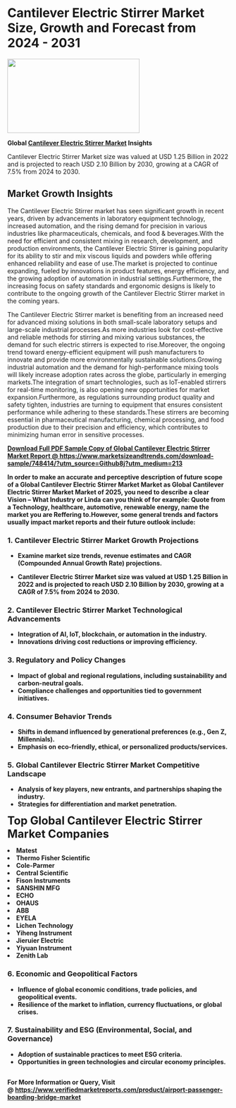 <H1>Cantilever Electric Stirrer Market Size, Growth and Forecast from 2024 - 2031</H1><img class="aligncenter size-medium wp-image-584254" src="https://thirdeyenews.in/wp-content/uploads/2024/09/Global-Market-Research-300x168.jpeg" alt="" width="300" height="168" /><p><strong>Global&nbsp;<a href="https://www.marketsizeandtrends.com/download-sample/748414/?utm_source=Github8j?utm_medium=213">Cantilever Electric Stirrer Market</a> Insights</strong></p><p>Cantilever Electric Stirrer Market size was valued at USD 1.25 Billion in 2022 and is projected to reach USD 2.10 Billion by 2030, growing at a CAGR of 7.5% from 2024 to 2030.</p><p><h2>Market Growth Insights</h2> <p>The Cantilever Electric Stirrer market has seen significant growth in recent years, driven by advancements in laboratory equipment technology, increased automation, and the rising demand for precision in various industries like pharmaceuticals, chemicals, and food & beverages.With the need for efficient and consistent mixing in research, development, and production environments, the Cantilever Electric Stirrer is gaining popularity for its ability to stir and mix viscous liquids and powders while offering enhanced reliability and ease of use.The market is projected to continue expanding, fueled by innovations in product features, energy efficiency, and the growing adoption of automation in industrial settings.Furthermore, the increasing focus on safety standards and ergonomic designs is likely to contribute to the ongoing growth of the Cantilever Electric Stirrer market in the coming years.</p> <p><strong><a href="#"></a></strong></p> <p>The Cantilever Electric Stirrer market is benefiting from an increased need for advanced mixing solutions in both small-scale laboratory setups and large-scale industrial processes.As more industries look for cost-effective and reliable methods for stirring and mixing various substances, the demand for such electric stirrers is expected to rise.Moreover, the ongoing trend toward energy-efficient equipment will push manufacturers to innovate and provide more environmentally sustainable solutions.Growing industrial automation and the demand for high-performance mixing tools will likely increase adoption rates across the globe, particularly in emerging markets.The integration of smart technologies, such as IoT-enabled stirrers for real-time monitoring, is also opening new opportunities for market expansion.Furthermore, as regulations surrounding product quality and safety tighten, industries are turning to equipment that ensures consistent performance while adhering to these standards.These stirrers are becoming essential in pharmaceutical manufacturing, chemical processing, and food production due to their precision and efficiency, which contributes to minimizing human error in sensitive processes.<p><strong><a href="#"></p><p><span class=""><strong>Download Full PDF Sample Copy of Global Cantilever Electric Stirrer Market Report</strong> @ <a href="https://www.marketsizeandtrends.com/download-sample/748414/?utm_source=Github8j?utm_medium=213" target="_blank">https://www.marketsizeandtrends.com/download-sample/748414/?utm_source=Github8j?utm_medium=213</a></span></p><p>In order to make an accurate and perceptive description of future scope of a Global&nbsp;Cantilever Electric Stirrer Market Market as Global&nbsp;Cantilever Electric Stirrer Market Market of 2025, you need to describe a clear Vision &ndash; What Industry or Linda can you think of for example: Quote from a Technology, healthcare, automotive, renewable energy, name the market you are Reffering to.However, some general trends and factors usually impact market reports and their future outlook include:</p><h3>1.&nbsp;<strong>Cantilever Electric Stirrer Market Growth Projections</strong></h3><ul><li>Examine market size trends, revenue estimates and CAGR (Compounded Annual Growth Rate) projections.</li><li><p>Cantilever Electric Stirrer Market size was valued at USD 1.25 Billion in 2022 and is projected to reach USD 2.10 Billion by 2030, growing at a CAGR of 7.5% from 2024 to 2030.</p></li></ul><h3>2.&nbsp;<strong>Cantilever Electric Stirrer Market Technological Advancements</strong></h3><ul><li>Integration of AI, IoT, blockchain, or automation in the industry.</li><li>Innovations driving cost reductions or improving efficiency.</li></ul><h3>3.&nbsp;<strong>Regulatory and Policy Changes</strong></h3><ul><li>Impact of global and regional regulations, including sustainability and carbon-neutral goals.</li><li>Compliance challenges and opportunities tied to government initiatives.</li></ul><h3>4.&nbsp;<strong>Consumer Behavior Trends</strong></h3><ul><li>Shifts in demand influenced by generational preferences (e.g., Gen Z, Millennials).</li><li>Emphasis on eco-friendly, ethical, or personalized products/services.</li></ul><h3>5.&nbsp;<strong>Global Cantilever Electric Stirrer Market Competitive Landscape</strong></h3><ul><li>Analysis of key players, new entrants, and partnerships shaping the industry.</li><li>Strategies for differentiation and market penetration.</li></ul><p data-pm-slice="1 1 []"><span style="color: inherit; font-family: inherit; font-size: 25px;">Top Global Cantilever Electric Stirrer Market Companies</span></p><div class="" data-test-id=""><p><li>Matest</li><li> Thermo Fisher Scientific</li><li> Cole-Parmer</li><li> Central Scientific</li><li> Fison Instruments</li><li> SANSHIN MFG</li><li> ECHO</li><li> OHAUS</li><li> ABB</li><li> EYELA</li><li> Lichen Technology</li><li> Yiheng Instrument</li><li> Jieruier Electric</li><li> Yiyuan Instrument</li><li> Zenith Lab</li></p></div><h3>6.&nbsp;<strong>Economic and Geopolitical Factors</strong></h3><ul><li>Influence of global economic conditions, trade policies, and geopolitical events.</li><li>Resilience of the market to inflation, currency fluctuations, or global crises.</li></ul><h3>7.&nbsp;<strong>Sustainability and ESG (Environmental, Social, and Governance)</strong></h3><ul><li>Adoption of sustainable practices to meet ESG criteria.</li><li>Opportunities in green technologies and circular economy principles.</li></ul><h2><strong style="font-size: 14px;">For More Information or Query, Visit @&nbsp;</strong><a style="background-color: #ffffff; font-size: 14px;" href="https://www.marketsizeandtrends.com/report/cantilever-electric-stirrer-market/" target="_blank">https://www.verifiedmarketreports.com/product/airport-passenger-boarding-bridge-market</a></h2>